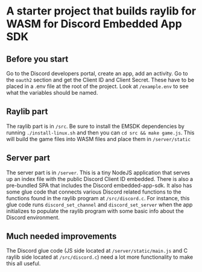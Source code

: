# A starter project that builds raylib for WASM for Discord Embedded App SDK

## Before you start
Go to the Discord developers portal, create an app, add an activity.  Go to the `oauth2` section and get the Client ID and Client Secret.  These have to be placed in a .env file at the root of the project. Look at `/example.env` to see what the variables should be named.

## Raylib part
The raylib part is in `/src`.  Be sure to install the EMSDK dependencies by running `./install-linux.sh` and then you can `cd src && make game.js`.  This will build the game files into WASM files and place them in `/server/static`

## Server part
The server part is in `/server`. This is a tiny NodeJS application that serves up an index file with the public Discord Client ID embedded. There is also a pre-bundled SPA that includes the Discord embedded-app-sdk. It also has some glue code that connects various Discord related functions to the functions found in the raylib program at `/src/discord.c`.  For instance, this glue code runs `discord_set_channel` and `discord_set_server` when the app initializes to populate the raylib program with some basic info about the Discord environment.

## Much needed improvements
The Discord glue code (JS side located at `/server/static/main.js` and C raylib side located at `/src/discord.c`) need a lot more functionality to make this all useful. 